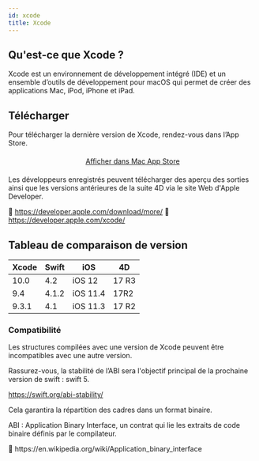 ```yaml
---
id: xcode
title: Xcode
---
```


## Qu'est-ce que Xcode ?

Xcode est un environnement de développement intégré (IDE) et un ensemble d’outils de développement pour macOS qui permet de créer des applications Mac, iPod, iPhone et iPad.

## Télécharger

Pour télécharger la dernière version de Xcode, rendez-vous dans l’App Store.

<div style="text-align: center; margin-top: 20px; margin-bottom: 20px">
  <p>
    

<a class="button" href="macappstore://itunes.apple.com/app/id497799835?mt=12">Afficher dans Mac App Store </a>

  </p>
</div>

Les développeurs enregistrés peuvent télécharger des aperçu des sorties ainsi que les versions antérieures de la suite 4D via le site Web d'Apple Developer.

🔗 https://developer.apple.com/download/more/ 🔗 https://developer.apple.com/xcode/

## Tableau de comparaison de version

| Xcode | Swift | iOS      | 4D    |
| ----- | ----- | -------- | ----- |
| 10.0  | 4.2   | iOS 12   | 17 R3 |
| 9.4   | 4.1.2 | iOS 11.4 | 17R2  |
| 9.3.1 | 4.1   | iOS 11.3 | 17 R2 |

### Compatibilité

Les structures compilées avec une version de Xcode peuvent être incompatibles avec une autre version.

Rassurez-vous, la stabilité de l’ABI sera l'objectif principal de la prochaine version de swift : swift 5.

https://swift.org/abi-stability/

Cela garantira la répartition des cadres dans un format binaire.

<div class="tips">
  <p>
    ABI : Application Binary Interface, un contrat qui lie les extraits de code binaire définis par le compilateur.
  </p>
  
  <p>
    🔗 https://en.wikipedia.org/wiki/Application_binary_interface
  </p>
</div>